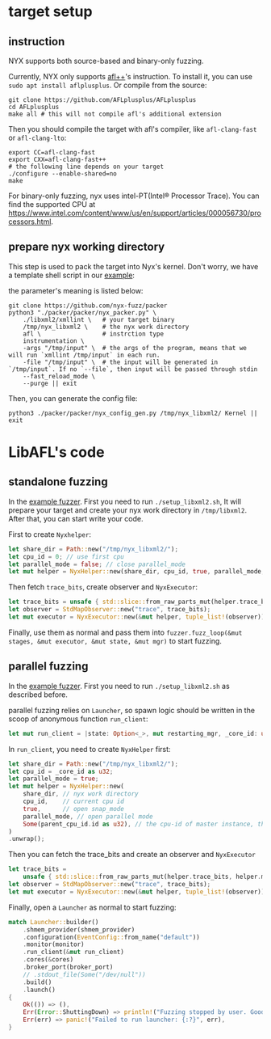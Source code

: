 # target setup

## instruction

NYX supports both source-based and binary-only fuzzing.

Currently, NYX only supports [afl++](https://github.com/AFLplusplus/AFLplusplus)'s instruction. To install it, you can use `sudo apt install aflplusplus`. Or compile from the source:

```
git clone https://github.com/AFLplusplus/AFLplusplus
cd AFLplusplus
make all # this will not compile afl's additional extension
```

Then you should compile the target with afl's compiler, like `afl-clang-fast` or `afl-clang-lto`:

```
export CC=afl-clang-fast
export CXX=afl-clang-fast++
# the following line depends on your target
./configure --enable-shared=no
make
```

For binary-only fuzzing, nyx uses intel-PT(Intel® Processor Trace). You can find the supported CPU at https://www.intel.com/content/www/us/en/support/articles/000056730/processors.html.

## prepare nyx working directory

This step is used to pack the target into Nyx's kernel. Don't worry, we have a template shell script in our [example](https://github.com/AFLplusplus/LibAFL/blob/main/fuzzers/nyx_libxml2_parallel/setup_libxml2.sh):

the parameter's meaning is listed below:

```
git clone https://github.com/nyx-fuzz/packer
python3 "./packer/packer/nyx_packer.py" \
    ./libxml2/xmllint \   # your target binary
    /tmp/nyx_libxml2 \    # the nyx work directory
    afl \				  # instrction type
    instrumentation \
    -args "/tmp/input" \  # the args of the program, means that we will run `xmllint /tmp/input` in each run.
    -file "/tmp/input" \  # the input will be generated in `/tmp/input`. If no `--file`, then input will be passed through stdin
    --fast_reload_mode \
    --purge || exit
```

Then, you can generate the config file:

```
python3 ./packer/packer/nyx_config_gen.py /tmp/nyx_libxml2/ Kernel || exit
```

# LibAFL's code

## standalone fuzzing

In the [example fuzzer](https://github.com/AFLplusplus/LibAFL/blob/main/fuzzers/nyx_libxml2_standalone/src/main.rs). First you need to run `./setup_libxml2.sh`, It will prepare your target and create your nyx work directory in `/tmp/libxml2`. After that, you can start write your code.

First to create `Nyxhelper`:

```rust
let share_dir = Path::new("/tmp/nyx_libxml2/");
let cpu_id = 0; // use first cpu
let parallel_mode = false; // close parallel_mode
let mut helper = NyxHelper::new(share_dir, cpu_id, true, parallel_mode, None).unwrap();// we don't need last parmeter in standalone mode, so just use None
```

Then fetch `trace_bits`, create observer and `NyxExecutor`:

```rust
let trace_bits = unsafe { std::slice::from_raw_parts_mut(helper.trace_bits, helper.map_size) };
let observer = StdMapObserver::new("trace", trace_bits);
let mut executor = NyxExecutor::new(&mut helper, tuple_list!(observer)).unwrap();
```

Finally, use them as normal and pass them into `fuzzer.fuzz_loop(&mut stages, &mut executor, &mut state, &mut mgr)` to start fuzzing.

## parallel fuzzing

In the [example fuzzer](https://github.com/AFLplusplus/LibAFL/blob/main/fuzzers/nyx_libxml2_parallel/src/main.rs). First you need to run `./setup_libxml2.sh` as described before.

parallel fuzzing relies on `Launcher`, so spawn logic should be written in the scoop of anonymous function `run_client`:

```rust
let mut run_client = |state: Option<_>, mut restarting_mgr, _core_id: usize{}
```

In `run_client`, you need to create `NyxHelper` first:

```rust
let share_dir = Path::new("/tmp/nyx_libxml2/");
let cpu_id = _core_id as u32;
let parallel_mode = true;
let mut helper = NyxHelper::new(
    share_dir, // nyx work directory
    cpu_id,    // current cpu id
    true,      // open snap_mode
    parallel_mode, // open parallel mode
    Some(parent_cpu_id.id as u32), // the cpu-id of master instance, there is only one master instance, other instances will be treated as slaved
)
.unwrap();
```

Then you can fetch the trace_bits and create an observer and `NyxExecutor`

```rust
let trace_bits =
    unsafe { std::slice::from_raw_parts_mut(helper.trace_bits, helper.map_size) };
let observer = StdMapObserver::new("trace", trace_bits);
let mut executor = NyxExecutor::new(&mut helper, tuple_list!(observer)).unwrap();
```

Finally, open a `Launcher` as normal to start fuzzing:

```rust
match Launcher::builder()
    .shmem_provider(shmem_provider)
    .configuration(EventConfig::from_name("default"))
    .monitor(monitor)
    .run_client(&mut run_client)
    .cores(&cores)
    .broker_port(broker_port)
    // .stdout_file(Some("/dev/null"))
    .build()
    .launch()
{
    Ok(()) => (),
    Err(Error::ShuttingDown) => println!("Fuzzing stopped by user. Good bye."),
    Err(err) => panic!("Failed to run launcher: {:?}", err),
}
```

